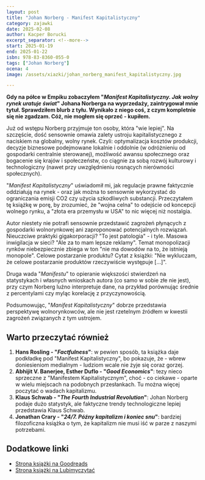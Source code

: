 ```yaml
---
layout: post
title: "Johan Norberg - Manifest Kapitalistyczny"
category: zajawki
date: 2025-02-08
author: Kacper Borucki
excerpt_separator: <!--more-->
start: 2025-01-19
end: 2025-01-22
isbn: 978-83-8360-055-0
tags: ["Johan Norberg"]
ocena: 4
image: /assets/xiazki/johan_norberg_manifest_kapitalistyczny.jpg

---
```


**Gdy na półce w Empiku zobaczyłem "*Manifest Kapitalistyczny. Jak wolny rynek uratuje świat*" Johana Norberga na wyprzedaży, zaintrygował mnie tytuł. Sprawdziłem blurb z tyłu. Wynikało z niego coś, z czym kompletnie się nie zgadzam. Cóż, nie mogłem się oprzeć - kupiłem.**

<!--more-->

Już od wstępu Norberg przyjmuje ton osoby, która "wie lepiej". Na szczęście, dość sensownie omawia zalety ustroju kapitalistycznego z naciskiem na globalny, wolny rynek. Czyli: optymalizacja kosztów produkcji, decyzje biznesowe podejmowane lokalnie i oddolnie (w odróżnieniu od gospodarki centralnie sterowanej), możliwość awansu społecznego oraz bogacenie się krajów i społeczeństw, co ciągnie za sobą rozwój kulturowy i technologiczny (nawet przy uwzględnieniu rosnących nierówności społecznych).

"*Manifest Kapitalistyczny*" uświadomił mi, jak regulacje prawne faktycznie oddziałują na rynek - oraz jak można to sensownie wykorzystać do ograniczania emisji CO2 czy użycia szkodliwych substancji. Przeczytałem tę książkę w porę, by zrozumieć, że "wojna celna" to odejście od koncepcji wolnego rynku, a "złota era przemysłu w USA" to nic więcej niż nostalgia.

Autor niestety nie potrafi sensownie przedstawić zagrożeń płynących z gospodarki wolnorynkowej ani zaproponować potencjalnych rozwiązań. Nieuczciwe praktyki gigakorporacji? "To jest patologia" - i tyle. Masowa inwigilacja w sieci? "Ale za to mam lepsze reklamy". Temat monopolizacji rynków niebezpiecznie zbiega w ton "nie ma dowodów na to, że istnieją monopole". Celowe postarzanie produktu? Cytat z książki: "Nie wykluczam, że celowe postarzanie produktów rzeczywiście występuje [...]".

Druga wada "*Manifestu*" to opieranie większości stwierdzeń na statystykach i własnych wnioskach autora (co samo w sobie złe nie jest), przy czym Norberg luźno interpretuje dane, na przykład porównując średnie z percentylami czy myląc korelację z przyczynowością.

Podsumowując, "*Manifest Kapitalistyczny*" dobrze przedstawia perspektywę wolnorynkowców, ale nie jest rzetelnym źródłem w kwestii zagrożeń związanych z tym ustrojem.

## Warto przeczytać również

1. **Hans Rosling - "*Factfulness*"**: w pewien sposób, ta książka daje podkładkę pod "Manifest Kapitalistyczny", bo pokazuje, że - wbrew doniesieniom medialnym - ludziom wcale nie żyje się coraz gorzej.
2. **Abhijit V. Banerjee, Esther Duflo - "*Good Economics*"**: tezy nieco sprzeczne z "Manifestem Kapitalistycznym", choć - co ciekawe - oparte w wielu miejscach na podobnych przesłankach. Tu można więcej poczytać o wadach kapitalizmu.
3. **Klaus Schwab - "*The Fourth Industrial Revolution*"**: Johan Norberg podaje dużo statystyk, ale faktyczne trendy technologiczne lepiej przedstawia Klaus Schwab.
4. **Jonathan Crary - "*24/7. Późny kapitalizm i koniec snu*"**: bardziej filozoficzna książka o tym, że kapitalizm nie musi iść w parze z naszymi potrzebami.

## Dodatkowe linki

- [Strona książki na Goodreads](https://www.goodreads.com/book/show/211006649-manifest-kapitalistyczny-jak-wolny-rynek-uratuje-wiat)
- [Strona książki na Lubimyczytać](https://lubimyczytac.pl/ksiazka/5112108/manifest-kapitalistyczny-jak-wolny-rynek-uratuje-swiat)

